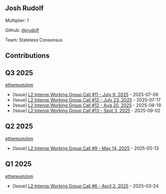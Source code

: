 
## Josh Rudolf
Multiplier: 1

Github: [@jrudolf](https://github.com/jrudolf)

Team: Stateless Consensus

## Contributions

## Q3 2025


[ethereum/pm](https://github.com/ethereum/pm)
* [Issue] [L2 Interop Working Group Call #11 - July 9, 2025](https://github.com/ethereum/pm/issues/1608) - 2025-07-09
* [Issue] [L2 Interop Working Group Call #12 - July 23, 2025](https://github.com/ethereum/pm/issues/1626) - 2025-07-17
* [Issue] [L2 Interop Working Group Call #12 - Aug 20, 2025](https://github.com/ethereum/pm/issues/1694) - 2025-08-19
* [Issue] [L2 Interop Working Group Call #13 - Sept 3, 2025](https://github.com/ethereum/pm/issues/1713) - 2025-09-02
## Q2 2025


[ethereum/pm](https://github.com/ethereum/pm)
* [Issue] [L2 Interop Working Group Call #9 - May 14, 2025](https://github.com/ethereum/pm/issues/1541) - 2025-05-13
## Q1 2025

[ethereum/pm](https://github.com/ethereum/pm)
* [Issue] [L2 Interop Working Group Call #6 - April 2, 2025](https://github.com/ethereum/pm/issues/1404) - 2025-03-24
